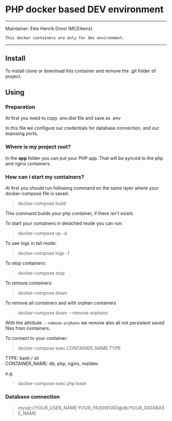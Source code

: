 # PHP docker based DEV environment

---

Maintainer: Eike Henrik Drost (MCEikens)

`This docker containers are only for dev environment.`

---
## Install
To install clone or download this container and remove the .git folder of project.


## Using

### Preparation
At first you need to copy .env.dist file and save as .env

In this file we configure our credentials for database connection, and our exposing ports.

### Where is my project root?
In the **app** folder you can put your PHP app. That will be synced to the php and nginx containers.

### How can i start my containers?
At first you should run following command on the same layer where your docker-compose file is saved.
> docker-compose build

This command builds your php container, if there isn't exists.

To start your containers in detached mode you can run:
> docker-compose up -d

To see logs in tail mode: 
> docker-compose logs -f

To stop containers:
> docker-compose stop

To remove containers:
> docker-compose down

To remove all containers and with orphan containers
> docker-compose down --remove-orphans

With the attribute `--remove-orphans` we remove also all not persistent saved files from containers.

To connect to your container:
> docker-compose exec CONTAINER_NAME TYPE

TYPE: bash / sh <br/>
CONTAINER_NAME: db, php, nginx, maildev

e.g.
> docker-compose exec php bash

### Database connection

> mysql://YOUR_USER_NAME:YOUR_PASSWORD@db/YOUR_DATABASE_NAME
